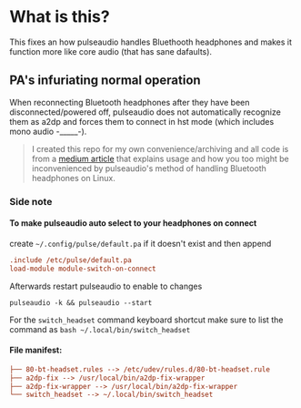 # What is this?

This fixes an how pulseaudio handles Bluethooth headphones and makes it function more like core audio (that has sane dafaults).

## PA's infuriating normal operation

When reconnecting Bluetooth headphones after they have been disconnected/powered off, pulseaudio does not automatically recognize them as a2dp and forces them to connect in hst mode (which includes mono audio -\_\_\_\_\_-).

> I created this repo for my own convenience/archiving and all code is from a [medium article](https://medium.com/@aiguofer/flawless-bluetooth-headset-mdr-100abn-on-linux-e745cb746671) that explains usage and how you too might be inconvenienced by pulseaudio's method of handling Bluetooth headphones on Linux.

### Side note

#### To make pulseaudio auto select to your headphones on connect

create `~/.config/pulse/default.pa` if it doesn't exist and then append

```ini
.include /etc/pulse/default.pa
load-module module-switch-on-connect
```

Afterwards restart pulseaudio to enable to changes

`pulseaudio -k && pulseaudio --start`

For the `switch_headset` command keyboard shortcut make sure to list the command as `bash ~/.local/bin/switch_headset`

#### File manifest:

```ini
├── 80-bt-headset.rules --> /etc/udev/rules.d/80-bt-headset.rule
├── a2dp-fix --> /usr/local/bin/a2dp-fix-wrapper
├── a2dp-fix-wrapper --> /usr/local/bin/a2dp-fix-wrapper
└── switch_headset --> ~/.local/bin/switch_headset
```
